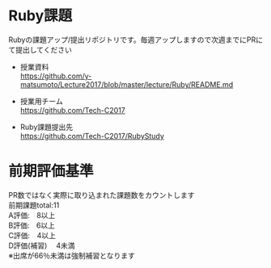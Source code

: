 # Ruby課題

Rubyの課題アップ/提出リポジトリです。毎週アップしますので次週までにPRにて提出してください

- 授業資料  
https://github.com/y-matsumoto/Lecture2017/blob/master/lecture/Ruby/README.md

- 授業用チーム  
https://github.com/Tech-C2017

- Ruby課題提出先  
https://github.com/Tech-C2017/RubyStudy

# 前期評価基準
PR数ではなく実際に取り込まれた課題数をカウントします  
前期課題total:11  
A評価:　8以上  
B評価:　6以上  
C評価:　4以上  
D評価(補習)　 4未満  
※出席が66％未満は強制補習となります  
